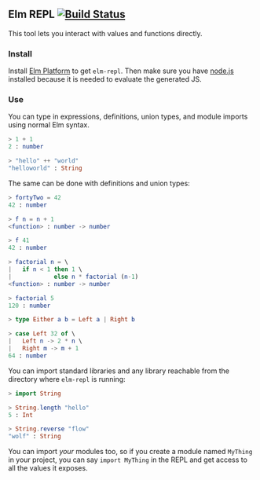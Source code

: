 ## Elm REPL [![Build Status](https://travis-ci.org/elm-lang/elm-repl.svg?branch=master)](https://travis-ci.org/elm-lang/elm-repl)

This tool lets you interact with values and functions directly.

### Install

Install [Elm Platform][platform] to get `elm-repl`. Then make sure you have
[node.js](https://nodejs.org/en/download/) installed because it is needed to
evaluate the generated JS.

[platform]: https://github.com/elm-lang/elm-platform#elm-platform

### Use

You can type in expressions, definitions, union types, and module imports
using normal Elm syntax. 

```elm
> 1 + 1
2 : number

> "hello" ++ "world"
"helloworld" : String
```

The same can be done with definitions and union types:

```elm
> fortyTwo = 42
42 : number

> f n = n + 1
<function> : number -> number

> f 41
42 : number

> factorial n = \
|   if n < 1 then 1 \
|            else n * factorial (n-1)
<function> : number -> number

> factorial 5   
120 : number

> type Either a b = Left a | Right b

> case Left 32 of \
|   Left n -> 2 * n \
|   Right m -> m + 1
64 : number
```

You can import standard libraries and any library
reachable from the directory where `elm-repl` is running:

```elm
> import String

> String.length "hello"
5 : Int

> String.reverse "flow"
"wolf" : String
```

You can import *your* modules too, so if you create a module named `MyThing` in
your project, you can say `import MyThing` in the REPL and get access to all the
values it exposes.
